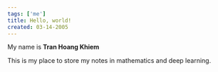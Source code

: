 ```yaml
---
tags: ['me']
title: Hello, world!
created: 03-14-2005
---
```


My name is **Tran Hoang Khiem**

This is my place to store my notes in mathematics and deep learning.